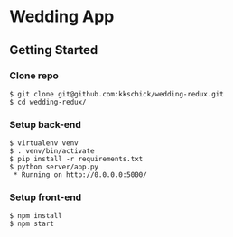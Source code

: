 # Wedding App

## Getting Started

### Clone repo
```
$ git clone git@github.com:kkschick/wedding-redux.git
$ cd wedding-redux/
```

### Setup back-end
```
$ virtualenv venv
$ . venv/bin/activate
$ pip install -r requirements.txt
$ python server/app.py
 * Running on http://0.0.0.0:5000/
```

### Setup front-end
```
$ npm install
$ npm start
```
